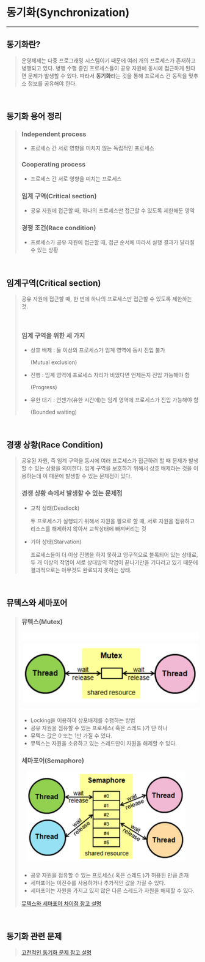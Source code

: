 # 동기화(Synchronization)

---

## 동기화란?

> 운영체제는 다중 프로그래밍 시스템이기 때문에 여러 개의 프로세스가 존재하고 병행되고 있다. 병행 수행 중인 프로세스들이 공유 자원에 동시에 접근하게 된다면 문제가 발생할 수 있다. 따라서 **동기화**라는 것을 통해 프로세스 간 동작을 맞추소 정보를 공유해야 한다.

<br>

## 동기화 용어 정리

> ### Independent process
>
> - 프로세스 간 서로 영향을 미치지 않는 독립적인 프로세스
>
> ### Cooperating process
>
> - 프로세스 간 서로 영향을 미치는 프로세스
>
> ### 임계 구역(Critical section)
>
> - 공유 자원에 접근할 때, 하나의 프로세스만 접근할 수 있도록 제한해둔 영역
>
> ### 경쟁 조건(Race condition)
>
> - 프로세스가 공유 자원에 접근할 때, 접근 순서에 따라서 실행 결과가 달라질 수 있는 상황

<br>

## 임계구역(Critical section)

> 공유 자원에 접근할 때, 한 번에 하나의 프로세스만 접근할 수 있도록 제한하는 것.
>
> <br>
>
> ### 임계 구역을 위한 세 가지
>
> - 상호 배제 : 둘 이상의 프로세스가 임계 영역에 동시 진입 불가
>
>   (Mutual exclusion)
>
> - 진행 : 임계 영역에 프로세스 자리가 비었다면 언제든지 진입 가능해야 함
>
>   (Progress)
>
> - 유한 대기 : 언젠가(유한 시간에)는 임계 영역에 프로세스가 진입 가능해야 함
>
>   (Bounded waiting)

<br>

## 경쟁 상황(Race Condition)

> 공유된 자원, 즉 임계 구역을 동시에 여러 프로세스가 접근하려 할 때 문제가 발생할 수 있는 상황을 의미한다. 임계 구역을 보호하기 위해서 상호 배제라는 것을 이용하는데 이 때문에 발생할 수 있는 문제점이 있다.
>
> ### 경쟁 상황 속에서 발생할 수 있는 문제점 
>
> - 교착 상태(Deadlock)
>
>   두 프로세스가 실행되기 위해서 자원을 필요로 할 때, 서로 자원을 점유하고 리소스를 해제하지 않아서 교착상태에 빠져버리는 것 
>
> - 기아 상태(Starvation)
>
>   프로세스들이 더 이상 진행을 하지 못하고 영구적으로 블록되어 있는 상태로, 두 개 이상의 작업이 서로 상대방의 작업이 끝나기만을 기다리고 있기 때문에 결과적으로는 아무것도 완료되지 못하는 상태.

<br>

## 뮤텍스와 세마포어

> ### 뮤텍스(Mutex)
>
> ![img](05_Syncronization.assets/img.png)
>
> - Locking을 이용하여 상포배제를 수행하는 방법
> - 공유 자원을 점유할 수 있는 프로세스( 혹은 스레드 )가 단 하나
> - 뮤텍스 값은 0 또는 1만 가질 수 있다.
> - 뮤텍스는 자원을 소유하고 있는 스레드만이 자원을 해제할 수 있다.
>
> ### 세마포어(Semaphore)
>
> ![img](05_Syncronization.assets/img2.png)
>
> - 공유 자원을 점유할 수 있는 프로세스( 혹은 스레드 )가 허용된 만큼 존재
> - 세마포어는 이진수를 사용하거나 추가적인 값을 가질 수 있다.
> - 세마포어는 자원을 가지고 있지 않은 다른 스레드가 자원을 해제할 수 있다.
>
> [뮤텍스와 세마포어 차이점 참고 설명](https://worthpreading.tistory.com/90)

<br>

## 동기화 관련 문제

> [고전적인 동기화 문제 참고 설명](https://yoongrammer.tistory.com/64)

